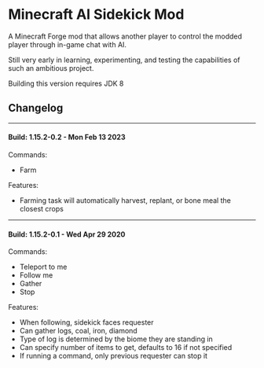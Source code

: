 # Minecraft AI Sidekick Mod
A Minecraft Forge mod that allows another player to control the modded player through in-game chat with AI.

Still very early in learning, experimenting, and testing the capabilities of such an ambitious project.

Building this version requires JDK 8

## Changelog
___
#### Build: 1.15.2-0.2 - Mon Feb 13 2023

Commands:
- Farm

Features:
- Farming task will automatically harvest, replant, or bone meal the closest crops
___
#### Build: 1.15.2-0.1 - Wed Apr 29 2020

Commands:
- Teleport to me
- Follow me
- Gather
- Stop

Features:
- When following, sidekick faces requester
- Can gather logs, coal, iron, diamond
- Type of log is determined by the biome they are standing in
- Can specify number of items to get, defaults to 16 if not specified
- If running a command, only previous requester can stop it